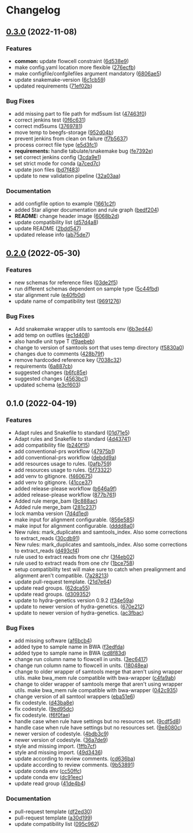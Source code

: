 # Changelog

## [0.3.0](https://www.github.com/hydra-genetics/alignment/compare/v0.2.0...v0.3.0) (2022-11-08)


### Features

* **common:** update flowcell constraint ([6d538e9](https://www.github.com/hydra-genetics/alignment/commit/6d538e9d3e90df87dc340e2273b72e86b4ea72da))
* make config.yaml location more flexible ([276ecfb](https://www.github.com/hydra-genetics/alignment/commit/276ecfbf386ad348153fefea734ffc31deb5ac65))
* make configfile/confgilefiles argument mandatory ([6806ae5](https://www.github.com/hydra-genetics/alignment/commit/6806ae553d500b58f98443e66c7b3ae4294b93e5))
* update snakemake-version ([6c1cb59](https://www.github.com/hydra-genetics/alignment/commit/6c1cb592ce4832341ff8fe7984366d4e0224b265))
* updated requirements ([71ef02b](https://www.github.com/hydra-genetics/alignment/commit/71ef02b8d96051e91b36aecb95fe993c20188c11))


### Bug Fixes

* add missing part to file path for md5sum list ([47463f0](https://www.github.com/hydra-genetics/alignment/commit/47463f0db885e0203a9538f3228e96c2952b9d0a))
* correct jenkins test ([0f6c631](https://www.github.com/hydra-genetics/alignment/commit/0f6c6313912cc2e92448294a17069a36b618f8d0))
* correct md5sums ([3769781](https://www.github.com/hydra-genetics/alignment/commit/3769781f300e392beee6458ca4511bff3be72016))
* move temp to beegfs-storage ([952d04b](https://www.github.com/hydra-genetics/alignment/commit/952d04ba3dd3f9744b8f2225bd8f371ef2f0a8ff))
* prevent jenkins from clean on failure ([f7b5637](https://www.github.com/hydra-genetics/alignment/commit/f7b563782ca396b9fd3e386b508b5d4930d4fe8c))
* process correct file type ([e5d3fc1](https://www.github.com/hydra-genetics/alignment/commit/e5d3fc14d2c5a10bc2a704be2799405ae61aade2))
* **requirements:** handle tabulate/snakemake bug ([fe7392e](https://www.github.com/hydra-genetics/alignment/commit/fe7392e60bedf91e8bc0bd5aeaa93ab3bd8ac42b))
* set correct jenkins config ([3cda9e1](https://www.github.com/hydra-genetics/alignment/commit/3cda9e13b9eaa4fc687ab9b4e8181d345f04f8a0))
* set strict mode for conda ([a7ced7c](https://www.github.com/hydra-genetics/alignment/commit/a7ced7c0d1fc98149f4ff206a72b80ac118e4e01))
* update json files ([bd7f483](https://www.github.com/hydra-genetics/alignment/commit/bd7f483b29db31f9828aec17243cf375f8a02325))
* update to new validation pipeline ([32a03aa](https://www.github.com/hydra-genetics/alignment/commit/32a03aa0c5f79dca948ff076bd1a57240fb45a11))


### Documentation

* add configfile option to example ([1661c2f](https://www.github.com/hydra-genetics/alignment/commit/1661c2f5fd00672516dce8b08d4202eb68edaa12))
* added Star aligner documentation and rule graph ([bedf204](https://www.github.com/hydra-genetics/alignment/commit/bedf204219edf93aa45d820cc71daec7926835d6))
* **README:** change header image ([6068b2d](https://www.github.com/hydra-genetics/alignment/commit/6068b2d7702c740d9498328d4592891cfc8682ca))
* update compatibility list ([d57d4a8](https://www.github.com/hydra-genetics/alignment/commit/d57d4a85d1121219b99d0eac0ad2b04f209745a3))
* update README ([2bdd547](https://www.github.com/hydra-genetics/alignment/commit/2bdd54783d3fd9851450a745738c7553cd49f1f7))
* updated release info ([ab75de7](https://www.github.com/hydra-genetics/alignment/commit/ab75de705e53c94c31f183a2de469cc998ec492e))

## [0.2.0](https://www.github.com/hydra-genetics/alignment/compare/v0.1.0...v0.2.0) (2022-05-30)


### Features

* new schemas for reference files ([03de2f5](https://www.github.com/hydra-genetics/alignment/commit/03de2f5b7a0264c9cfaccab08029d8738f38adf5))
* run different schemas dependent on sample type ([5c44fbd](https://www.github.com/hydra-genetics/alignment/commit/5c44fbdc3c3273841881f9cc8378b30a6b073e16))
* star alignment rule ([e40fb0d](https://www.github.com/hydra-genetics/alignment/commit/e40fb0d5a4fecd27f539f9b42058999fdf93db29))
* update name of compatibility test ([9691276](https://www.github.com/hydra-genetics/alignment/commit/9691276d4c7f9bd1ba42ef3523ec44a4a800b278))


### Bug Fixes

* Add snakemake wrapper utils to samtools env ([6b3ed44](https://www.github.com/hydra-genetics/alignment/commit/6b3ed44c1d6915f127e3366fd2a38bd6f66056b7))
* add temp on outfiles ([ec1d408](https://www.github.com/hydra-genetics/alignment/commit/ec1d408696d55f022e59022e96e74955febbdac5))
* also handle unit type T ([f9aebeb](https://www.github.com/hydra-genetics/alignment/commit/f9aebeb76096db0f35a995c3aa3b20abb78f0895))
* change to version of samtools sort that uses temp directory ([f5830a0](https://www.github.com/hydra-genetics/alignment/commit/f5830a0c1d0f7f51fc8b3b7e206e1599cc6fb621))
* changes due to comments ([428b79f](https://www.github.com/hydra-genetics/alignment/commit/428b79f88f6e5ba340122c9d2089cc899561b60c))
* remove hardcoded reference key ([7038c32](https://www.github.com/hydra-genetics/alignment/commit/7038c3297e7ab208cc0ea596c08adf2fc9e604f1))
* requirements ([6a887cb](https://www.github.com/hydra-genetics/alignment/commit/6a887cbc81a1dc160c578eab79674118741e0b91))
* suggested changes ([b6fc85e](https://www.github.com/hydra-genetics/alignment/commit/b6fc85ef5d6ec4ec808d7bca20835d2f0fbb1350))
* suggested changes ([4563bc1](https://www.github.com/hydra-genetics/alignment/commit/4563bc126dc38588f801d4d5d254b363d781ebc8))
* updated schema ([e3cf603](https://www.github.com/hydra-genetics/alignment/commit/e3cf603813f73760cd6ba52855e1e7b1b2e8d287))

## 0.1.0 (2022-04-19)


### Features

* Adapt rules and Snakefile to standard ([01d71e5](https://www.github.com/hydra-genetics/alignment/commit/01d71e520df4e2a15b9693d0cf2993d20d36d123))
* Adapt rules and Snakefile to standard ([4d43741](https://www.github.com/hydra-genetics/alignment/commit/4d43741abc28f0bf8a8563bfa53a1b0007e46fee))
* add compatibility file ([b240f15](https://www.github.com/hydra-genetics/alignment/commit/b240f1520e97a5d544c195bc0d92b307dcf57bba))
* add conventional-prs workflow ([47975b1](https://www.github.com/hydra-genetics/alignment/commit/47975b11d84bd2f88e656e2058bb8632dec494d3))
* add conventional-prs workflow ([debdd9a](https://www.github.com/hydra-genetics/alignment/commit/debdd9a0b09bc14e93903d9368761d9f5cada378))
* add resources usage to rules. ([0afb759](https://www.github.com/hydra-genetics/alignment/commit/0afb7592cfa039179651d33ee864cd7fcec33eb4))
* add resources usage to rules. ([5f73322](https://www.github.com/hydra-genetics/alignment/commit/5f73322da05108c7d42000a194ef8662317f8b24))
* add venv to gitignore. ([f460675](https://www.github.com/hydra-genetics/alignment/commit/f460675eaa6a4f61ccec3ae7abc41065e45f34a7))
* add venv to gitignore. ([41cce37](https://www.github.com/hydra-genetics/alignment/commit/41cce379db2ea2d2f0e0c401347cfaaffff5bb15))
* added release-please workflow ([b646a9f](https://www.github.com/hydra-genetics/alignment/commit/b646a9f58b78c780640700a5d58e8e333af07694))
* added release-please workflow ([877b761](https://www.github.com/hydra-genetics/alignment/commit/877b76100a1c2f2d4107741e3bf1252449a4bd56))
* Added rule merge_bam ([9c888ac](https://www.github.com/hydra-genetics/alignment/commit/9c888ac0dfb0d7895c9d372380a6666d2db852c3))
* Added rule merge_bam ([281c237](https://www.github.com/hydra-genetics/alignment/commit/281c237cc66d0236292f047b60d663b691310efe))
* lock mamba version ([7d4d1ed](https://www.github.com/hydra-genetics/alignment/commit/7d4d1ed220d278afe92484c4a80d66a7a9855e07))
* make input for alignment configurable. ([856e585](https://www.github.com/hydra-genetics/alignment/commit/856e5852145b2ec106392dfc1db225002e37078a))
* make input for alignment configurable. ([dddd8a0](https://www.github.com/hydra-genetics/alignment/commit/dddd8a00235fc015fa6f421ff4e6ca32e6f35bfb))
* New rules: mark_duplicates and samtools_index. Also some corrections to extract_reads ([30cdb91](https://www.github.com/hydra-genetics/alignment/commit/30cdb912706081151d5565363b4726b39357c6aa))
* New rules: mark_duplicates and samtools_index. Also some corrections to extract_reads ([d493cf4](https://www.github.com/hydra-genetics/alignment/commit/d493cf43206ff7cf80d7d8c8d64fb2333fedd2f7))
* rule used to extract reads from one chr ([3f4eb02](https://www.github.com/hydra-genetics/alignment/commit/3f4eb0212e40cc2d47177c46e888bdbd1627d254))
* rule used to extract reads from one chr ([1bce758](https://www.github.com/hydra-genetics/alignment/commit/1bce758aa5c9303600a8015081e143536ca699ca))
* setup compatibility test will make sure to catch when prealignment and alignment aren't compatible. ([7a28213](https://www.github.com/hydra-genetics/alignment/commit/7a28213a2208494873288949e93ad6f1ce1bc131))
* update pull-request template. ([21d7e64](https://www.github.com/hydra-genetics/alignment/commit/21d7e6489e97f05bcf284a3f8fd649bb775c37ff))
* update read groups. ([62dca55](https://www.github.com/hydra-genetics/alignment/commit/62dca5580f6d1720719e2827f468878af8aa0c1c))
* update read groups. ([d309352](https://www.github.com/hydra-genetics/alignment/commit/d30935229fe4059c359201085e0ea9842c680fdc))
* update to hydra-genetics version 0.9.2 ([f34e59a](https://www.github.com/hydra-genetics/alignment/commit/f34e59a585b2c636ff3d09eec8929c19ccecb710))
* update to newer version of hydra-genetics. ([670e212](https://www.github.com/hydra-genetics/alignment/commit/670e212d0192f5901c5fb48addd9fc28f589c89c))
* update to newer version of hydra-genetics. ([ac3fbac](https://www.github.com/hydra-genetics/alignment/commit/ac3fbacf5d755962653182d511cfdd77fe281600))


### Bug Fixes

* add missing software ([af6bcb4](https://www.github.com/hydra-genetics/alignment/commit/af6bcb4fa2098fbbd6c124444137ef465ca0b078))
* added type to sample name in BWA ([f3edfda](https://www.github.com/hydra-genetics/alignment/commit/f3edfda219296fa14ba8771f0ede3ddb17d8ea48))
* added type to sample name in BWA ([cd8f83d](https://www.github.com/hydra-genetics/alignment/commit/cd8f83d80eb017e5a0fd8dc05715332cccbaf50c))
* change run column name to flowcell in units. ([3ec6417](https://www.github.com/hydra-genetics/alignment/commit/3ec6417c67cd86f0bdea6b1d40585a8a13edfa27))
* change run column name to flowcell in units. ([18048ea](https://www.github.com/hydra-genetics/alignment/commit/18048ea09ed70d20a7ec6896ce8f622630c1ccff))
* change to older wrapper of samtools merge that aren't using wrapper utils. make bwa_mem rule compatible with bwa-wrapper ([c4fa9ab](https://www.github.com/hydra-genetics/alignment/commit/c4fa9abb7bda6610683ba343cc98c554b89fee62))
* change to older wrapper of samtools merge that aren't using wrapper utils. make bwa_mem rule compatible with bwa-wrapper ([042c935](https://www.github.com/hydra-genetics/alignment/commit/042c93573050b3162a45f748818389fca581c057))
* change version of all samtool wrappers ([eba51e6](https://www.github.com/hydra-genetics/alignment/commit/eba51e6aa90cd5fa19828b75b8644e48cac1a189))
* fix codestyle. ([d43ba8e](https://www.github.com/hydra-genetics/alignment/commit/d43ba8edab9fa7fc26b9f4d0b4e6d1c0fc872be6))
* fix codestyle. ([9ed95dc](https://www.github.com/hydra-genetics/alignment/commit/9ed95dc7e683584c4be698f0e16fe5821d7f4fbf))
* fix codestyle. ([f6f0fae](https://www.github.com/hydra-genetics/alignment/commit/f6f0fae230ec0bb8163bb63e574d9cd3633a2211))
* handle case when rule have settings but no resources set. ([9cdf5d8](https://www.github.com/hydra-genetics/alignment/commit/9cdf5d848334d0045a4f900a51c2d9e71d451aa7))
* handle case when rule have settings but no resources set. ([9e8080c](https://www.github.com/hydra-genetics/alignment/commit/9e8080cfa00959989841ca95c6173ebe3ce66375))
* newer version of codestyle. ([4bdb3c9](https://www.github.com/hydra-genetics/alignment/commit/4bdb3c971822c915a363ceaa20e027ef111ae5d4))
* newer version of codestyle. ([36a7de9](https://www.github.com/hydra-genetics/alignment/commit/36a7de90b446db46c39ca9cebe966550d17ae8f5))
* style and missing import. ([1ffb7cf](https://www.github.com/hydra-genetics/alignment/commit/1ffb7cf625510707e313bd6dcabbb9d0e68c6824))
* style and missing import. ([49d3436](https://www.github.com/hydra-genetics/alignment/commit/49d3436a100742e7350b13a25a6e9549d55a2cac))
* update according to review comments. ([cd636ba](https://www.github.com/hydra-genetics/alignment/commit/cd636ba94d8685765ee6e39a1cdfc762211fdf7c))
* update according to review comments. ([9b53891](https://www.github.com/hydra-genetics/alignment/commit/9b53891324c02d389addcfec9c5756072b3757d4))
* update conda env ([cc50ffc](https://www.github.com/hydra-genetics/alignment/commit/cc50ffcd161fb76bcf9ee01f68711f18b9f1b12f))
* update conda env ([dc91eec](https://www.github.com/hydra-genetics/alignment/commit/dc91eeca12581ce4997e53a30fd31b2c37261ed9))
* update read group ([41de4b4](https://www.github.com/hydra-genetics/alignment/commit/41de4b4bd5905d1e146ee48d8ddb414325c066a9))


### Documentation

* pull-request template ([df2ed30](https://www.github.com/hydra-genetics/alignment/commit/df2ed30503cf96e3d58d64ead83bb4df6341a9fb))
* pull-request template ([a30d199](https://www.github.com/hydra-genetics/alignment/commit/a30d1997af516b23a3c06adf45223e5e57c5b794))
* update compatibility list ([095c962](https://www.github.com/hydra-genetics/alignment/commit/095c9626cd3b4f8c62686a65e633d7ca3797c69e))
